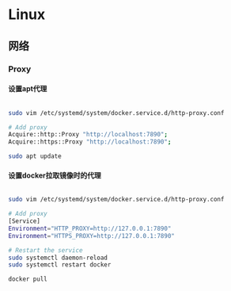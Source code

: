 # Linux

## 网络

### Proxy

#### 设置apt代理

```bash

sudo vim /etc/systemd/system/docker.service.d/http-proxy.conf

# Add proxy
Acquire::http::Proxy "http://localhost:7890";
Acquire::https::Proxy "http://localhost:7890";

sudo apt update

```

#### 设置docker拉取镜像时的代理

```bash

sudo vim /etc/systemd/system/docker.service.d/http-proxy.conf

# Add proxy
[Service]
Environment="HTTP_PROXY=http://127.0.0.1:7890"
Environment="HTTPS_PROXY=http://127.0.0.1:7890"

# Restart the service
sudo systemctl daemon-reload
sudo systemctl restart docker

docker pull 
```
